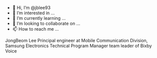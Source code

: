 - 👋 Hi, I’m @jblee93
- 👀 I’m interested in ...
- 🌱 I’m currently learning ...
- 💞️ I’m looking to collaborate on ...
- 📫 How to reach me ...

<!---
jblee93/jblee93 is a ✨ special ✨ repository because its `README.md` (this file) appears on your GitHub profile.
You can click the Preview link to take a look at your changes.
--->
JongBeom Lee
Principal engineer at Mobile Communication Division, Samsung Electronics
Technical Program Manager team leader of Bixby Voice
